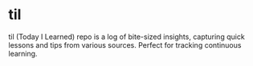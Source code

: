 # til
til (Today I Learned) repo is a log of bite-sized insights, capturing quick lessons and tips from various sources. Perfect for tracking continuous learning.
